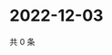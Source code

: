 # 2022-12-03

共 0 条

<!-- BEGIN WEIBO -->
<!-- 最后更新时间 Sat Dec 03 2022 16:16:54 GMT+0800 (China Standard Time) -->

<!-- END WEIBO -->
